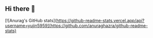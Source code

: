 ## Hi there 👋
[![Anurag's GitHub stats](https://github-readme-stats.vercel.app/api?username=yujin5959](https://github.com/anuraghazra/github-readme-stats)

<!--
**yujin5959/yujin5959** is a ✨ _special_ ✨ repository because its `README.md` (this file) appears on your GitHub profile.

Here are some ideas to get you started:

- 🔭 I’m currently working on ...
- 🌱 I’m currently learning ...
- 👯 I’m looking to collaborate on ...
- 🤔 I’m looking for help with ...
- 💬 Ask me about ...
- 📫 How to reach me: ...
- 😄 Pronouns: ...
- ⚡ Fun fact: ...
-->
